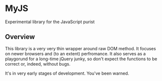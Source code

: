 # MyJS

Experimental library for the JavaScript purist

## Overview

This library is a very very thin wrapper around raw DOM method. It focuses on
newer browsers and (to an extent) perfromance. It also serves as a playgorund
for a long-time jQuery junky, so don't expect the functions to be correct or,
indeed, without bugs.

It's in very early stages of development. You've been warned.

